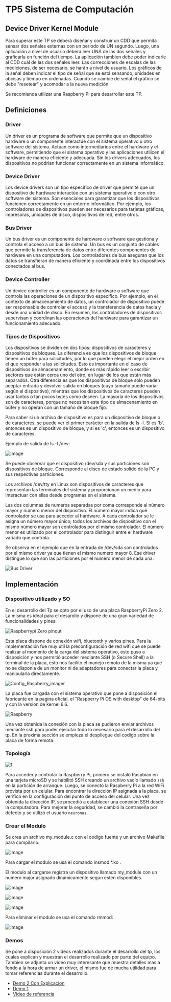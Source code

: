 # TP5 Sistema de Computación
## Device Driver Kernel Module
Para superar este TP se deberá diseñar y construir un CDD que permita sensar dos señales externas con un periodo de UN segundo. Luego, una aplicación a nivel de usuario deberá leer UNA de las dos señales y graficarla en función del tiempo. La aplicación tambien debe poder indicarle al CDD cuál de las dos señales leer. Las correcciones de escalas de las mediciones, de ser necesario, se harán a nivel de usuario. Los gráficos de la señal deben indicar el tipo de señal que se está sensando, unidades en abcisas y tiempo en ordenadas. Cuando se cambie de señal el gráfico se debe "resetear" y acomodar a la nueva medición.

Se recomienda utilizar una Raspberry Pi para desarrollar este TP.

## Definiciones
### Driver
Un driver es un programa de software que permite que un dispositivo hardware o un componente interactúe con el sistema operativo u otro software del sistema. Actúan como intermediarios entre el hardware y el software, permitiendo que el sistema operativo y las aplicaciones utilicen el hardware de manera eficiente y adecuada. Sin los drivers adecuados, los dispositivos no podrían funcionar correctamente en un sistema informático.

### Device Driver
Los device drivers son un tipo específico de driver que permite que un dispositivo de hardware interactúe con un sistema operativo o con otro software del sistema. Son esenciales para garantizar que los dispositivos funcionen correctamente en un entorno informático. Por ejemplo, los controladores de dispositivos pueden ser necesarios para tarjetas gráficas, impresoras, unidades de disco, dispositivos de red, entre otros.

### Bus Driver
Un bus driver es un componente de hardware o software que gestiona y controla el acceso a un bus de sistema. Un bus es un conjunto de cables que permite la transferencia de datos entre diferentes componentes de hardware en una computadora. Los controladores de bus aseguran que los datos se transfieran de manera eficiente y coordinada entre los dispositivos conectados al bus.

### Device Controller
 Un device controller es un componente de hardware o software que controla las operaciones de un dispositivo específico. Por ejemplo, en el contexto de almacenamiento de datos, un controlador de dispositivo puede ser responsable de controlar el acceso y la transferencia de datos hacia y desde una unidad de disco. En resumen, los controladores de dispositivos supervisan y coordinan las operaciones del hardware para garantizar un funcionamiento adecuado.

### Tipos de Dispositivos
Los dispositivos se dividen en dos tipos: dispositivos de caracteres y dispositivos de bloques. La diferencia es que los dispositivos de bloque tienen un búfer para solicitudes, por lo que pueden elegir el mejor orden en el que responder a las solicitudes. Esto es importante en el caso de dispositivos de almacenamiento, donde es más rápido leer o escribir sectores que están cerca uno del otro, en lugar de los que están más separados. Otra diferencia es que los dispositivos de bloque solo pueden aceptar entrada y devolver salida en bloques (cuyo tamaño puede variar según el dispositivo), mientras que los dispositivos de caracteres pueden usar tantos o tan pocos bytes como deseen. La mayoría de los dispositivos son de caracteres, porque no necesitan este tipo de almacenamiento en búfer y no operan con un tamaño de bloque fijo.

Para saber si un archivo de dispositivo es para un dispositivo de bloque o de caracteres, se puede ver el primer carácter en la salida de ls -l. Si es 'b', entonces es un dispositivo de bloque, y si es 'c', entonces es un dispositivo de caracteres.

Ejemplo de salida de ls -l /dev:

![image](https://github.com/marcosraimondi1/tp4-siscom/assets/69517496/fa90e6b8-e231-4721-a088-5dac381bac02)

Se puede observar que el dispositivo /dev/sda y sus particiones son dispositivos de bloque. Corresponde al disco de estado solido de la PC y sus respectivas particiones.

Los archivos /dev/tty en Linux son dispositivos de caracteres que representan las terminales del sistema y proporcionan un medio para interactuar con ellas desde programas en el sistema.

Las dos columnas de numeros separadas por coma corresponde al número mayor y numero menor del dispositivo. El número mayor indica qué controlador se usa para acceder al hardware. A cada controlador se le asigna un número mayor único; todos los archivos de dispositivo con el mismo número mayor son controlados por el mismo controlador. El número menor es utilizado por el controlador para distinguir entre el hardware variado que controla. 

Se observa en el ejemplo que en la entrada de /dev/sda son controlados por el mismo driver ya que tienen el mismo numero mayor 8. Ese driver distingue lo que son las particiones por el numero menor de cada una.

![Bus Driver](https://github.com/AndyTaborda/tp5-siscom/assets/102503527/ce43ab99-0b04-4151-a0b1-1e7ef978df76)

## Implementación
### Dispositivo utilizado y SO
En el desarrollo del Tp se opto por el uso de una placa RaspberryPi Zero 2. La misma es ideal para el desarollo y dispone de una gran variedad de funcionalidades y pines:

![Raspberrypi Zero pinout](https://github.com/Giuli2803/tp5-siscom/assets/66461191/528c8b29-4f8e-49aa-bdb0-a7f9a5a6091f)

Esta placa dispone de conexión wifi, bluetooth y varios pines. Para la implementación fue muy util la preconfiguración de red wifi que se puede realizar al momento de la carga del sistema operativo, esto puso a disposición y nos permitió acceder mediante SSH (o Secure Shell) a la terminal de la placa, esto nos facilito el manejo remoto de la misma ya que no se disponia de un monitor ni de adaptadores para conectar la placa y manipularla directamente.

![Config_Raspberry_imager](https://github.com/Giuli2803/tp5-siscom/assets/66461191/380c55b8-02f4-4bb4-957d-40de0a67b12e)

La placa fue cargada con el sistema operativo que pone a disposición el fabricante en la pagina oficial, el "Raspberry Pi OS with desktop" de 64-bits y con la version de kernel 6.6.

![Raspberry](https://github.com/Giuli2803/tp5-siscom/assets/66461191/d2d1d328-bd32-4104-97cb-0a3e9a476f98)

Una vez obtenida la conexión con la placa se pudieron enviar archivos mediante ssh para poder ejecutar todo lo necesario para el desarrollo del tp. En la proxima sección se empieza el despliegue del codigo sobre la placa de forma remota.

### Topología
![1](https://github.com/AndyTaborda/tp5-siscom/assets/102503527/e0225075-77e7-4b78-be50-f8f779517f87)

Para acceder y controlar la Raspberry Pi, primero se instaló Raspbian en una tarjeta microSD y se habilitó SSH creando un archivo vacío llamado `ssh` en la partición de arranque. Luego, se conectó la Raspberry Pi a la red WiFi provista por un celular. Para encontrar la dirección IP asignada a la placa, se verificó en la configuración del punto de acceso del celular. Una vez obtenida la dirección IP, se procedió a establecer una conexión SSH desde la computadora. Para mejorar la seguridad, se cambió la contraseña por defecto y se utilizó el usuario `neuronas`.


### Crear el Modulo
Se crea un archivo my_module.c con el codigo fuente y un archivo Makefile para compilarlo.

![image](https://github.com/marcosraimondi1/tp5-siscom/assets/69517496/6b1555b4-c5b5-4a5f-ade8-c8978d2cd83f)

Para cargar el modulo se usa el comando insmod *.ko .

El modulo al cargarse registra un dispositivo llamado my_module con un numero major asignado dinamicamente segun esten disponibles.

![image](https://github.com/marcosraimondi1/tp5-siscom/assets/69517496/65dc6101-45a2-4399-8cec-c996c5ae7198)

![image](https://github.com/marcosraimondi1/tp5-siscom/assets/69517496/c45f844e-5e8e-48cd-bdc1-0f53bd947e5c)

![image](https://github.com/marcosraimondi1/tp5-siscom/assets/69517496/459a07f8-9439-4cdd-ba94-a1d6a8e46416)

Para eliminar el modulo se usa el comando rmmod:

![image](https://github.com/marcosraimondi1/tp5-siscom/assets/69517496/318eb8b0-b089-463f-b347-ce42893ccfe3)

### Demos
Se pone a disposición 2 videos realizados durante el desarrollo del tp, los cuales explican y muestran el desarrollo realizado por parte del equipo. Tambien se adjunta un video muy interesante que muestra detalles mas a fondo a la hora de armar un driver, el mismo fue de mucha utilidad para tomar referencias durante el desarrollo.
- [Demo 2 Con Explicacion](https://drive.google.com/file/d/1pB57ipW9DzwsvEO1VDaYb4qELzmfnMeI/view?usp=sharing)
- [Demo 1](https://drive.google.com/file/d/1dYLAVaglvw03ymg3qfwNMQR9RRIIWmg3/view?usp=sharing)
- [Video de referencia](https://www.youtube.com/watch?v=xk0xdN2SzV0&t=1167s)

